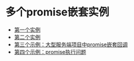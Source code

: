 # 多个promise嵌套实例


- [第一个实例](./index.js)
- [第二个实例](./index2.js)
- [第三个示例：大型服务端项目中promise嵌套回调](./index3.js)
- [第四个示例：promise执行问题](./index4.js)